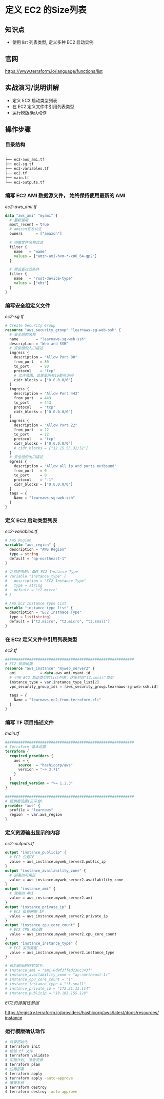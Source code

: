 定义 EC2 的Size列表
=====================================

## 知识点

* 使用 list 列表类型, 定义多种 EC2 启动实例

## 官网

https://www.terraform.io/language/functions/list

## 实战演习/说明讲解

+ 定义 EC2 启动类型列表
+ 在 EC2 定义文件中引用列表类型
+ 运行模版确认动作

## 操作步骤

### 目录结构

```bash
.
├── ec2-aws_ami.tf
├── ec2-sg.tf
├── ec2-variables.tf
├── ec2.tf
├── main.tf
└── ec2-outputs.tf
```

### 编写 EC2 AMI 数据源文件， 始终保持使用最新的 AMI

*ec2-aws_ami.tf*

```terraform
data "aws_ami" "myami" {
  # 最新使用
  most_recent = true
  # amazon官方认证
  owners      = ["amazon"]

  # 镜像文件名称过滤
  filter {
    name   = "name"
    values = ["amzn-ami-hvm-*-x86_64-gp2"]
  }

  # 根设备过滤条件
  filter {
    name   = "root-device-type"
    values = ["ebs"]
  }
}
```

### 编写安全组定义文件

*ec2-sg.tf*

```terraform
# Create Security Group
resource "aws_security_group" "learnaws-sg-web-ssh" {
  # 安全组的名称
  name        = "learnaws-sg-web-ssh"
  description = "Web and SSH"
  # 安全组的入口描述
  ingress {
    description = "Allow Port 80"
    from_port   = 80
    to_port     = 80
    protocol    = "tcp"
    # 允许范围，这里是所有ip都可访问
    cidr_blocks = ["0.0.0.0/0"]
  }
  ingress {
    description = "Allow Port 443"
    from_port   = 443
    to_port     = 443
    protocol    = "tcp"
    cidr_blocks = ["0.0.0.0/0"]
  }
  ingress {
    description = "Allow Port 22"
    from_port   = 22
    to_port     = 22
    protocol    = "tcp"
    cidr_blocks = ["0.0.0.0/0"]
    # cidr_blocks = ["12.15.55.32/32"]
  }
  # 安全组的出口描述
  egress {
    description = "Allow all ip and ports outbound"
    from_port   = 0
    to_port     = 0
    protocol    = "-1"
    cidr_blocks = ["0.0.0.0/0"]
  }
  tags = {
    Name = "learnaws-sg-web-ssh"
  }
}
```

### 定义 EC2 启动类型列表

*ec2-variables.tf*

```terraform
# AWS Region
variable "aws_region" {
  description = "AWS Region"
  type = string
  default = "ap-northeast-1"
}

# 之前使用的: AWS EC2 Instance Type
# variable "instance_type" {
#   description = "EC2 Instance Type"
#   type = string
#   default = "t2.micro"  
# }

# AWS EC2 Instance Type List
variable "instance_type_list" {
  description = "EC2 Instnace Type"
  type = list(string)
  default = ["t2.micro", "t3.micro", "t3.small"]
}
```

### 在 EC2 定义文件中引用列表类型

*ec2.tf*

```terraform
###########################################################
# EC2 资源设置
resource "aws_instance" "myweb_server2" {
  ami           = data.aws_ami.myami.id
  # 引用 EC2 启动类型的list列表，这里对应"t3.small"类型
  instance_type = var.instance_type_list[2]
  vpc_security_group_ids = [aws_security_group.learnaws-sg-web-ssh.id]

  tags = {
    Name = "learnaws-ec2-from-terraform-cli"
  }
}
```

### 编写 TF 项目描述文件

*main.tf*

```terraform
###########################################################
# Terraform 基本设置
terraform {
  required_providers {
    aws = {
      source  = "hashicorp/aws"
      version = "~> 3.71"
    }
  }
  required_version = ">= 1.1.3"
}

###########################################################
# 提供商设置(云平台)
provider "aws" {
  profile = "learnaws"
  region  = var.aws_region
}
```

### 定义资源输出显示的内容

*ec2-outputs.tf*

```terraform
output "instance_publicip" {
  # EC2 公有IP
  value = aws_instance.myweb_server2.public_ip
}
output "instance_availability_zone" {
  # 部署的可用区
  value = aws_instance.myweb_server2.availability_zone
}
output "instance_ami" {
  # 使用的 AMI
  value = aws_instance.myweb_server2.ami
}
output "instance_private_ip" {
  # EC2 私有网断 IP
  value = aws_instance.myweb_server2.private_ip
}
output "instance_cpu_core_count" {
  # EC2 CPU 核心数
  value = aws_instance.myweb_server2.cpu_core_count
}
output "instance_instance_type" {
  # EC2 实例类型
  value = aws_instance.myweb_server2.instance_type
}

# 最后输出的样式如下:
# instance_ami = "ami-0d9f3ffed238c343f"
# instance_availability_zone = "ap-northeast-1c"
# instance_cpu_core_count = "1"
# instance_instance_type = "t3.small"
# instance_private_ip = "172.31.13.114"
# instance_publicip = "18.183.155.128"
```

_EC2资源属性参照_

https://registry.terraform.io/providers/hashicorp/aws/latest/docs/resources/instance

### 运行模版确认动作

```bash
# 目录初始化
$ terraform init
# 检验 tf 文件
$ terraform validate
# 实施计划, 准备资源
$ terraform plan
# 应用部署
$ terraform apply
$ terraform apply -auto-approve
# 摧毁系统
$ terraform destroy
$ terraform destroy -auto-approve
```

